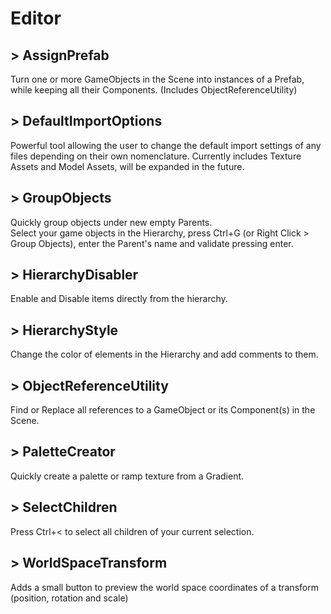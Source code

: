 # Editor

##  > AssignPrefab
Turn one or more GameObjects in the Scene into instances of a Prefab, while keeping all their Components. (Includes ObjectReferenceUtility)

##  > DefaultImportOptions
Powerful tool allowing the user to change the default import settings of any files depending on their own nomenclature.
Currently includes Texture Assets and Model Assets, will be expanded in the future.

##  > GroupObjects
Quickly group objects under new empty Parents.  
Select your game objects in the Hierarchy, press Ctrl+G (or Right Click > Group Objects), enter the Parent's name and validate pressing enter.

##  > HierarchyDisabler
Enable and Disable items directly from the hierarchy.

##  > HierarchyStyle
Change the color of elements in the Hierarchy and add comments to them.

##  > ObjectReferenceUtility
Find or Replace all references to a GameObject or its Component(s) in the Scene.

##  > PaletteCreator
Quickly create a palette or ramp texture from a Gradient.

##  > SelectChildren
Press Ctrl+< to select all children of your current selection.

##  > WorldSpaceTransform
Adds a small button to preview the world space coordinates of a transform (position, rotation and scale)
